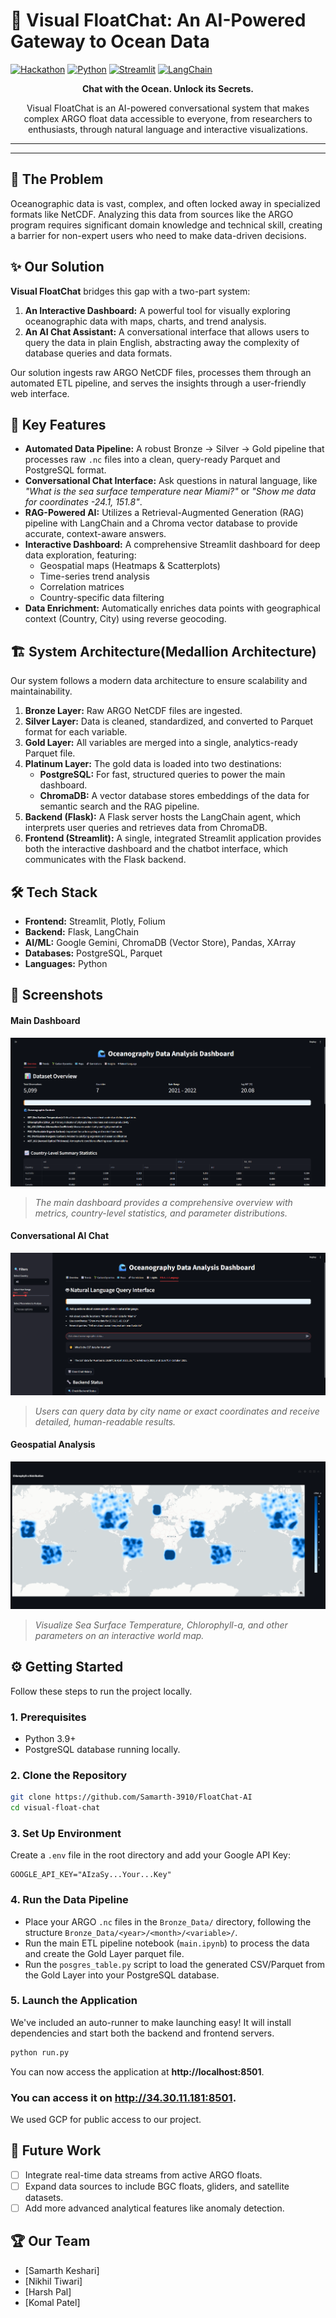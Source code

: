 # 🌊 Visual FloatChat: An AI-Powered Gateway to Ocean Data

[![Hackathon](https://img.shields.io/badge/Hackathon-SIH%202025-blue.svg)](https://sih.gov.in/)
[![Python](https://img.shields.io/badge/Python-3.10-blue.svg)](https://www.python.org/)
[![Streamlit](https://img.shields.io/badge/Frontend-Streamlit-red.svg)](https://streamlit.io/)
[![LangChain](https://img.shields.io/badge/AI-LangChain-purple.svg)](https://www.langchain.com/)

<p align="center">
  <strong>Chat with the Ocean. Unlock its Secrets.</strong>
</p>

<p align="center">
  Visual FloatChat is an AI-powered conversational system that makes complex ARGO float data accessible to everyone, from researchers to enthusiasts, through natural language and interactive visualizations.
</p>

---

---

## 🎯 The Problem

Oceanographic data is vast, complex, and often locked away in specialized formats like NetCDF. Analyzing this data from sources like the ARGO program requires significant domain knowledge and technical skill, creating a barrier for non-expert users who need to make data-driven decisions.

## ✨ Our Solution

**Visual FloatChat** bridges this gap with a two-part system:

1.  **An Interactive Dashboard:** A powerful tool for visually exploring oceanographic data with maps, charts, and trend analysis.
2.  **An AI Chat Assistant:** A conversational interface that allows users to query the data in plain English, abstracting away the complexity of database queries and data formats.

Our solution ingests raw ARGO NetCDF files, processes them through an automated ETL pipeline, and serves the insights through a user-friendly web interface.

## 🚀 Key Features

*   **Automated Data Pipeline:** A robust Bronze → Silver → Gold pipeline that processes raw `.nc` files into a clean, query-ready Parquet and PostgreSQL format.
*   **Conversational Chat Interface:** Ask questions in natural language, like *"What is the sea surface temperature near Miami?"* or *"Show me data for coordinates -24.1, 151.8"*.
*   **RAG-Powered AI:** Utilizes a Retrieval-Augmented Generation (RAG) pipeline with LangChain and a Chroma vector database to provide accurate, context-aware answers.
*   **Interactive Dashboard:** A comprehensive Streamlit dashboard for deep data exploration, featuring:
    *   Geospatial maps (Heatmaps & Scatterplots)
    *   Time-series trend analysis
    *   Correlation matrices
    *   Country-specific data filtering
*   **Data Enrichment:** Automatically enriches data points with geographical context (Country, City) using reverse geocoding.

## 🏗️ System Architecture(Medallion Architecture)

Our system follows a modern data architecture to ensure scalability and maintainability.

<!-- You can create a simple diagram using a tool like diagrams.net and add it here -->
 <!-- Replace with your architecture diagram image -->

1.  **Bronze Layer:** Raw ARGO NetCDF files are ingested.
2.  **Silver Layer:** Data is cleaned, standardized, and converted to Parquet format for each variable.
3.  **Gold Layer:** All variables are merged into a single, analytics-ready Parquet file.
4.  **Platinum Layer:** The gold data is loaded into two destinations:
    *   **PostgreSQL:** For fast, structured queries to power the main dashboard.
    *   **ChromaDB:** A vector database stores embeddings of the data for semantic search and the RAG pipeline.
5.  **Backend (Flask):** A Flask server hosts the LangChain agent, which interprets user queries and retrieves data from ChromaDB.
6.  **Frontend (Streamlit):** A single, integrated Streamlit application provides both the interactive dashboard and the chatbot interface, which communicates with the Flask backend.

## 🛠️ Tech Stack

*   **Frontend:** Streamlit, Plotly, Folium
*   **Backend:** Flask, LangChain
*   **AI/ML:** Google Gemini, ChromaDB (Vector Store), Pandas, XArray
*   **Databases:** PostgreSQL, Parquet
*   **Languages:** Python

## 📸 Screenshots

#### Main Dashboard
 ![Main Dashboard Screenshot](./images/dashboard.png)
> *The main dashboard provides a comprehensive overview with metrics, country-level statistics, and parameter distributions.*

#### Conversational AI Chat
 ![Chatbot in Action](./images/chatbot.png)
> *Users can query data by city name or exact coordinates and receive detailed, human-readable results.*

#### Geospatial Analysis
 ![Geospatial Map of SST](./images/map.png)
> *Visualize Sea Surface Temperature, Chlorophyll-a, and other parameters on an interactive world map.*

## ⚙️ Getting Started

Follow these steps to run the project locally.

### 1. Prerequisites
*   Python 3.9+
*   PostgreSQL database running locally.

### 2. Clone the Repository
```bash
git clone https://github.com/Samarth-3910/FloatChat-AI
cd visual-float-chat
```

### 3. Set Up Environment
Create a `.env` file in the root directory and add your Google API Key:
```env
GOOGLE_API_KEY="AIzaSy...Your...Key"
```

### 4. Run the Data Pipeline
*   Place your ARGO `.nc` files in the `Bronze_Data/` directory, following the structure `Bronze_Data/<year>/<month>/<variable>/`.
*   Run the main ETL pipeline notebook (`main.ipynb`) to process the data and create the Gold Layer parquet file.
*   Run the `posgres_table.py` script to load the generated CSV/Parquet from the Gold Layer into your PostgreSQL database.

### 5. Launch the Application
We've included an auto-runner to make launching easy! It will install dependencies and start both the backend and frontend servers.

```bash
python run.py
```
You can now access the application at **http://localhost:8501**.
### You can access it on **http://34.30.11.181:8501**.
We used GCP for public access to our project.

## 🔮 Future Work
- [ ] Integrate real-time data streams from active ARGO floats.
- [ ] Expand data sources to include BGC floats, gliders, and satellite datasets.
- [ ] Add more advanced analytical features like anomaly detection.

## 🏆 Our Team
*   [Samarth Keshari]
*   [Nikhil Tiwari]
*   [Harsh Pal]
*   [Komal Patel]
